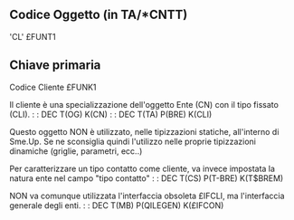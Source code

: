 ## Codice Oggetto (in TA/*CNTT)
'CL'                                          £FUNT1

## Chiave primaria
Codice Cliente                                £FUNK1

Il cliente è una specializzazione dell'oggetto Ente (CN) con il tipo fissato (CLI).
 :  : DEC T(OG) K(CN)
 :  : DEC T(TA) P(BRE) K(CLI)

Questo oggetto NON è utilizzato, nelle tipizzazioni statiche, all'interno di Sme.Up.
Se ne sconsiglia quindi l'utilizzo nelle proprie tipizzazioni dinamiche (griglie, parametri, ecc..)

Per caratterizzare un tipo contatto come cliente, va invece impostata la natura ente nel campo "tipo contatto"
 :  : DEC T(CS) P(T-BRE) K(T$BREM)

NON va comunque utilizzata l'interfaccia obsoleta £IFCLI, ma l'interfaccia generale degli enti.
 :  : DEC T(MB) P(QILEGEN) K(£IFCON)


